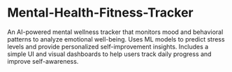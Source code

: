 # Mental-Health-Fitness-Tracker
An AI-powered mental wellness tracker that monitors mood and behavioral patterns to analyze emotional well-being. Uses ML models to predict stress levels and provide personalized self-improvement insights. Includes a simple UI and visual dashboards to help users track daily progress and improve self-awareness.
